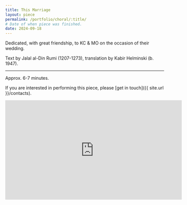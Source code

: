```yaml
---
title: This Marriage
layout: piece
permalink: /portfolio/choral/:title/
# Date of when piece was finished.
date: 2024-09-18
---
```


Dedicated, with great friendship, to KC & MO on the occasion of their wedding.

Text by Jalal al-Din Rumi (1207-1273), translation by Kabir Helminski (b. 1947).

---

Approx. 6-7 minutes.

If you are interested in performing this piece, please [get in touch]({{ site.url }}/contacts).

<iframe width="560" height="315" src="https://www.youtube.com/embed/WQ4iezN167s" frameborder="0" allow="autoplay; encrypted-media" allowfullscreen></iframe>